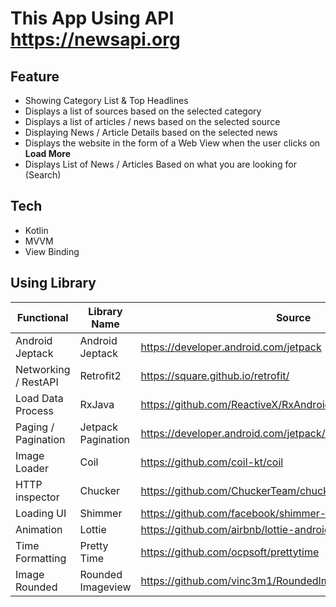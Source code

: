 # This App Using API https://newsapi.org 

## Feature 
- Showing Category List & Top Headlines
- Displays a list of sources based on the selected category
- Displays a list of articles / news based on the selected source
- Displaying News / Article Details based on the selected news
- Displays the website in the form of a Web View when the user clicks on **Load More**
- Displays List of News / Articles Based on what you are looking for (Search)

## Tech
- Kotlin
- MVVM
- View Binding

## Using Library
|Functional | Library Name | Source |
| ---- | ---- | --------------- |
|Android Jeptack| Android Jeptack | https://developer.android.com/jetpack |
|Networking / RestAPI| Retrofit2 | https://square.github.io/retrofit/| 
|Load Data Process | RxJava | https://github.com/ReactiveX/RxAndroid|
|Paging / Pagination | Jetpack Pagination | https://developer.android.com/jetpack/androidx/releases/paging |
|Image Loader | Coil | https://github.com/coil-kt/coil |
|HTTP inspector | Chucker | https://github.com/ChuckerTeam/chucker |
|Loading UI | Shimmer | https://github.com/facebook/shimmer-android |
|Animation | Lottie | https://github.com/airbnb/lottie-android |
|Time Formatting | Pretty Time | https://github.com/ocpsoft/prettytime |
|Image Rounded | Rounded Imageview | https://github.com/vinc3m1/RoundedImageView |
